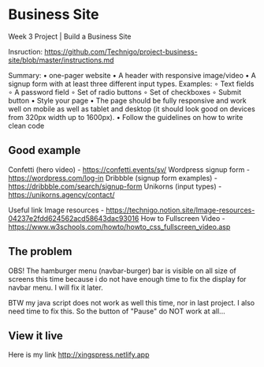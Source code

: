 # Business Site

Week 3 Project | Build a Business Site 
<!-- The first version <time>2024-09-01</time> -->

Insruction: https://github.com/Technigo/project-business-site/blob/master/instructions.md

Summary:
•   one-pager website
•   A header with responsive image/video
•   A signup form with at least three different input types. Examples:
        ∘ Text fields
        ∘ A password field
        ∘ Set of radio buttons
        ∘ Set of checkboxes
        ∘ Submit button
•   Style your page
•   The page should be fully responsive and work well on mobile as well as tablet and desktop (it should look good on devices from 320px width up to 1600px).
•   Follow the guidelines on how to write clean code

## Good example
Confetti (hero video) - https://confetti.events/sv/
Wordpress signup form - https://wordpress.com/log-in
Dribbble (signup form examples) - https://dribbble.com/search/signup-form
Unikorns (input types) - https://unikorns.agency/contact/

Useful link
Image resources - https://technigo.notion.site/Image-resources-04237e2fdd624562acd58643dac93016
How to Fullscreen Video - https://www.w3schools.com/howto/howto_css_fullscreen_video.asp


## The problem

OBS! The hamburger menu (navbar-burger) bar is visible on all size of screens this time because i do not have enough time to fix the display for navbar menu. I will fix it later.

BTW my java script does not work as well this time, nor in last project. I also need time to fix this. So the button of "Pause" do NOT work at all...

<!-- IF you happened to review the first version plz do not mind the comment everywhere I left in the coding !!! -->
<!-- I will clean and dry html and css in the second version soon. Promise! :)  -->


## View it live
Here is my link http://xingspress.netlify.app